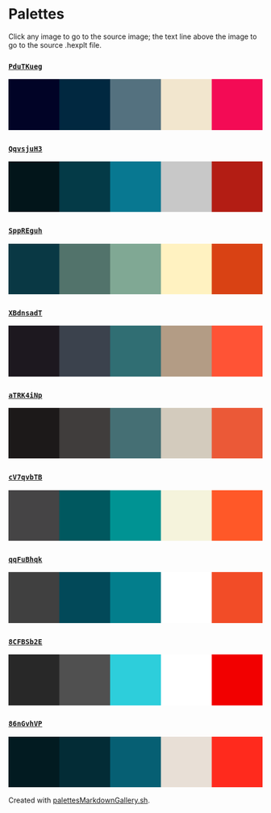 # Palettes

Click any image to go to the source image; the text line above the image to go to the source .hexplt file.

### [`PduTKueg`](PduTKueg.hexplt)

[ ![PduTKueg.png](PduTKueg.png) ](PduTKueg.png)

### [`QqvsjuH3`](QqvsjuH3.hexplt)

[ ![QqvsjuH3.png](QqvsjuH3.png) ](QqvsjuH3.png)

### [`SppREguh`](SppREguh.hexplt)

[ ![SppREguh.png](SppREguh.png) ](SppREguh.png)

### [`XBdnsadT`](XBdnsadT.hexplt)

[ ![XBdnsadT.png](XBdnsadT.png) ](XBdnsadT.png)

### [`aTRK4iNp`](aTRK4iNp.hexplt)

[ ![aTRK4iNp.png](aTRK4iNp.png) ](aTRK4iNp.png)

### [`cV7qvbTB`](cV7qvbTB.hexplt)

[ ![cV7qvbTB.png](cV7qvbTB.png) ](cV7qvbTB.png)

### [`qqFuBhqk`](qqFuBhqk.hexplt)

[ ![qqFuBhqk.png](qqFuBhqk.png) ](qqFuBhqk.png)

### [`8CFBSb2E`](8CFBSb2E.hexplt)

[ ![8CFBSb2E.png](8CFBSb2E.png) ](8CFBSb2E.png)

### [`86nGvhVP`](86nGvhVP.hexplt)

[ ![86nGvhVP.png](86nGvhVP.png) ](86nGvhVP.png)

Created with [palettesMarkdownGallery.sh](https://github.com/earthbound19/_ebDev/blob/master/scripts/palettesMarkdownGallery.sh).